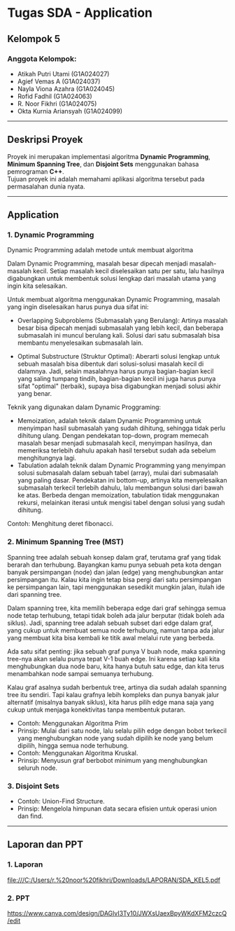 # Tugas SDA - Application
## Kelompok 5

### Anggota Kelompok:
- Atikah Putri Utami (G1A024027)
- Agief Vemas A (G1A024037)
- Nayla Viona Azahra (G1A024045)
- Rofid Fadhil (G1A024063)
- R. Noor Fikhri (G1A024075)
- Okta Kurnia Ariansyah (G1A024099)
---

## Deskripsi Proyek
Proyek ini merupakan implementasi algoritma **Dynamic Programming**, **Minimum Spanning Tree**, dan **Disjoint Sets** menggunakan bahasa pemrograman **C++**.  
Tujuan proyek ini adalah memahami aplikasi algoritma tersebut pada permasalahan dunia nyata.

---

## Application
### 1. Dynamic Programming
Dynamic Programming adalah metode untuk membuat algoritma

Dalam Dynamic Programming, masalah besar dipecah menjadi masalah-masalah kecil.
Setiap masalah kecil diselesaikan satu per satu, lalu hasilnya digabungkan untuk membentuk solusi lengkap dari masalah utama yang ingin kita selesaikan.

Untuk membuat algoritma menggunakan Dynamic Programming, masalah yang ingin diselesaikan harus punya dua sifat ini:

- Overlapping Subproblems (Submasalah yang Berulang): Artinya masalah besar bisa dipecah menjadi submasalah yang lebih kecil, dan beberapa submasalah ini muncul berulang kali. Solusi dari satu submasalah bisa membantu menyelesaikan submasalah lain.

- Optimal Substructure (Struktur Optimal): Aberarti solusi lengkap untuk sebuah masalah bisa dibentuk dari solusi-solusi masalah kecil di dalamnya. Jadi, selain masalahnya harus punya bagian-bagian kecil yang saling tumpang tindih, bagian-bagian kecil ini juga harus punya sifat "optimal" (terbaik), supaya bisa digabungkan menjadi solusi akhir yang benar.

Teknik yang digunakan dalam Dynamic Proggraming:
- Memoization, adalah teknik dalam Dynamic Programming untuk menyimpan hasil submasalah yang sudah dihitung, sehingga tidak perlu dihitung ulang. Dengan pendekatan top-down, program memecah masalah besar menjadi submasalah kecil, menyimpan hasilnya, dan memeriksa terlebih dahulu apakah hasil tersebut sudah ada sebelum menghitungnya lagi.
- Tabulation adalah teknik dalam Dynamic Programming yang menyimpan solusi submasalah dalam sebuah tabel (array), mulai dari submasalah yang paling dasar. Pendekatan ini bottom-up, artinya kita menyelesaikan submasalah terkecil terlebih dahulu, lalu membangun solusi dari bawah ke atas. Berbeda dengan memoization, tabulation tidak menggunakan rekursi, melainkan iterasi untuk mengisi tabel dengan solusi yang sudah dihitung.

Contoh: Menghitung deret fibonacci.

### 2. Minimum Spanning Tree (MST)

Spanning tree adalah sebuah konsep dalam graf, terutama graf yang tidak berarah dan terhubung. Bayangkan kamu punya sebuah peta kota dengan banyak persimpangan (node) dan jalan (edge) yang menghubungkan antar persimpangan itu. Kalau kita ingin tetap bisa pergi dari satu persimpangan ke persimpangan lain, tapi menggunakan sesedikit mungkin jalan, itulah ide dari spanning tree.

Dalam spanning tree, kita memilih beberapa edge dari graf sehingga semua node tetap terhubung, tetapi tidak boleh ada jalur berputar (tidak boleh ada siklus). Jadi, spanning tree adalah sebuah subset dari edge dalam graf, yang cukup untuk membuat semua node terhubung, namun tanpa ada jalur yang membuat kita bisa kembali ke titik awal melalui rute yang berbeda.

Ada satu sifat penting: jika sebuah graf punya V buah node, maka spanning tree-nya akan selalu punya tepat V-1 buah edge. Ini karena setiap kali kita menghubungkan dua node baru, kita hanya butuh satu edge, dan kita terus menambahkan node sampai semuanya terhubung.

Kalau graf asalnya sudah berbentuk tree, artinya dia sudah adalah spanning tree itu sendiri. Tapi kalau grafnya lebih kompleks dan punya banyak jalur alternatif (misalnya banyak siklus), kita harus pilih edge mana saja yang cukup untuk menjaga konektivitas tanpa membentuk putaran.

- Contoh: Menggunakan Algoritma Prim
- Prinsip: Mulai dari satu node, lalu selalu pilih edge dengan bobot terkecil yang menghubungkan node yang sudah dipilih ke node yang belum dipilih, hingga semua node terhubung.
- Contoh: Menggunakan Algoritma Kruskal.
- Prinsip: Menyusun graf berbobot minimum yang menghubungkan seluruh node.

### 3. Disjoint Sets
- Contoh: Union-Find Structure.
- Prinsip: Mengelola himpunan data secara efisien untuk operasi union dan find.

---

## Laporan dan PPT
### 1. Laporan
   [file:///C:/Users/r.%20noor%20fikhri/Downloads/LAPORAN/SDA_KEL5.pdf](https://github.com/ereanoor/Kelompok5SDA/blob/main/LAPORAN_SDA_KEL5.pdf)
### 2. PPT
   https://www.canva.com/design/DAGlvI3Ty10/JWXsUaexBpyWKdXFM2czcQ/edit


